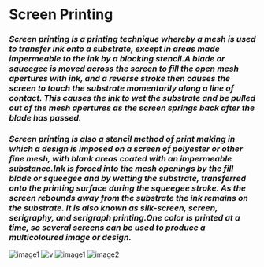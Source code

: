 #                     Screen Printing


### _Screen printing is a printing technique whereby a mesh is used to transfer ink onto a substrate, except in areas made impermeable to the ink by a blocking stencil.A blade or squeegee is moved across the screen to fill the open mesh apertures with ink, and a reverse stroke then causes the screen to touch the substrate momentarily along a line of contact. This causes the ink to wet the substrate and be pulled out of the mesh apertures as the screen springs back after the blade has passed._

### _Screen printing is also a stencil method of print making in which a design is imposed on a screen of polyester or other fine mesh, with blank areas coated with an impermeable substance.Ink is forced into the mesh openings by the fill blade or squeegee and by wetting the substrate, transferred onto the printing surface during the squeegee stroke. As the screen rebounds away from the substrate the ink remains on the substrate. It is also known as silk-screen, screen, serigraphy, and serigraph printing.One color is printed at a time, so several screens can be used to produce a multicoloured image or design._


![image1](https://upload.wikimedia.org/wikipedia/commons/thumb/a/a8/Silketrykk.svg/220px-Silketrykk.svg.png) ![v](https://upload.wikimedia.org/wikipedia/commons/thumb/d/d2/Squeegee_and_ink_for_screen_printing.jpg/220px-Squeegee_and_ink_for_screen_printing.jpg) ![image1](https://upload.wikimedia.org/wikipedia/commons/thumb/8/85/ScreenPrinting500px.gif/220px-ScreenPrinting500px.gif) ![image2](https://upload.wikimedia.org/wikipedia/commons/thumb/3/38/ScreenPrintingColors500px.gif/220px-ScreenPrintingColors500px.gif)

